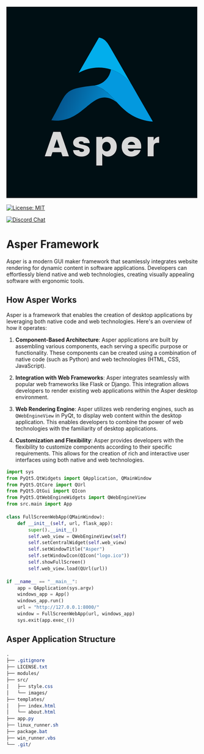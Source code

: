 ![Asper Logo](https://raw.githubusercontent.com/ddatunashvili/Asper_Framework/master/src/static/images/Asper.png?token=GHSAT0AAAAAACNBZGDJKUQ44GREPSVX4EX6ZPFDLGQ)

[![License: MIT](https://img.shields.io/badge/License-MIT-yellow.svg)](https://github.com/ddatunashvili/Asper_Framework/blob/master/license.txt)

[![Discord Chat](https://img.shields.io/discord/448698263508615178.svg)](https://discord.gg/CKhzV7F8nN)

# Asper Framework

Asper is a modern GUI maker framework that seamlessly integrates website rendering for dynamic content in software applications. Developers can effortlessly blend native and web technologies, creating visually appealing software with ergonomic tools.

## How Asper Works

Asper is a framework that enables the creation of desktop applications by leveraging both native code and web technologies. Here's an overview of how it operates:

1. **Component-Based Architecture**: Asper applications are built by assembling various components, each serving a specific purpose or functionality. These components can be created using a combination of native code (such as Python) and web technologies (HTML, CSS, JavaScript).

2. **Integration with Web Frameworks**: Asper integrates seamlessly with popular web frameworks like Flask or Django. This integration allows developers to render existing web applications within the Asper desktop environment.

3. **Web Rendering Engine**: Asper utilizes web rendering engines, such as `QWebEngineView` in PyQt, to display web content within the desktop application. This enables developers to combine the power of web technologies with the familiarity of desktop applications.

4. **Customization and Flexibility**: Asper provides developers with the flexibility to customize components according to their specific requirements. This allows for the creation of rich and interactive user interfaces using both native and web technologies.

```python
import sys
from PyQt5.QtWidgets import QApplication, QMainWindow
from PyQt5.QtCore import QUrl
from PyQt5.QtGui import QIcon
from PyQt5.QtWebEngineWidgets import QWebEngineView
from src.main import App

class FullScreenWebApp(QMainWindow):
    def __init__(self, url, flask_app):
        super().__init__()
        self.web_view = QWebEngineView(self)
        self.setCentralWidget(self.web_view)
        self.setWindowTitle("Asper")
        self.setWindowIcon(QIcon("logo.ico"))
        self.showFullScreen()
        self.web_view.load(QUrl(url))

if __name__ == "__main__":
    app = QApplication(sys.argv)
    windows_app = App()
    windows_app.run()
    url = "http://127.0.0.1:8000/"
    window = FullScreenWebApp(url, windows_app)
    sys.exit(app.exec_())
```
## Asper Application Structure
```scss
.
├── .gitignore
├── LICENSE.txt
├── modules/
├── src/
│   ├── style.css
│   └── images/
├── templates/
│   ├── index.html
│   └── about.html
├── app.py
├── linux_runner.sh
├── package.bat
├── win_runner.vbs
└── .git/

```
